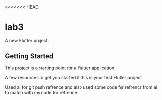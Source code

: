 <<<<<<< HEAD
# lab3

A new Flutter project.

## Getting Started

This project is a starting point for a Flutter application.

A few resources to get you started if this is your first Flutter project

Used ai for git push refrence and also used some code for refrencr from ai to match with my code for refrence
